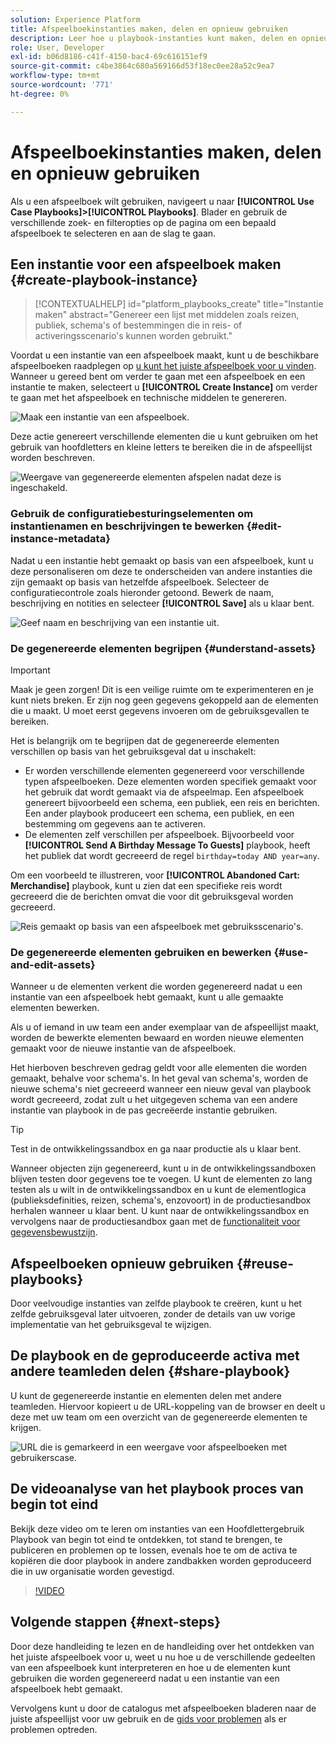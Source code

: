 ```yaml
---
solution: Experience Platform
title: Afspeelboekinstanties maken, delen en opnieuw gebruiken
description: Leer hoe u playbook-instanties kunt maken, delen en opnieuw gebruiken om uw marketinggebruikskwestie te voltooien.
role: User, Developer
exl-id: b06d8186-c41f-4150-bac4-69c616151ef9
source-git-commit: c4be3864c680a569166d53f18ec0ee28a52c9ea7
workflow-type: tm+mt
source-wordcount: '771'
ht-degree: 0%

---
```


# Afspeelboekinstanties maken, delen en opnieuw gebruiken

Als u een afspeelboek wilt gebruiken, navigeert u naar **[!UICONTROL Use Case Playbooks]>[!UICONTROL Playbooks]**. Blader en gebruik de verschillende zoek- en filteropties op de pagina om een bepaald afspeelboek te selecteren en aan de slag te gaan.

## Een instantie voor een afspeelboek maken {#create-playbook-instance}

>[!CONTEXTUALHELP]
>id="platform_playbooks_create"
>title="Instantie maken"
>abstract="Genereer een lijst met middelen zoals reizen, publiek, schema&#39;s of bestemmingen die in reis- of activeringsscenario&#39;s kunnen worden gebruikt."

Voordat u een instantie van een afspeelboek maakt, kunt u de beschikbare afspeelboeken raadplegen op [u kunt het juiste afspeelboek voor u vinden](/help/use-case-playbooks/playbooks/discover.md). Wanneer u gereed bent om verder te gaan met een afspeelboek en een instantie te maken, selecteert u **[!UICONTROL Create Instance]** om verder te gaan met het afspeelboek en technische middelen te genereren.

![Maak een instantie van een afspeelboek.](/help/use-case-playbooks/assets/playbooks/ui-guide/create-playbook-instance.png)

Deze actie genereert verschillende elementen die u kunt gebruiken om het gebruik van hoofdletters en kleine letters te bereiken die in de afspeellijst worden beschreven.

![Weergave van gegenereerde elementen afspelen nadat deze is ingeschakeld.](/help/use-case-playbooks/assets/playbooks/ui-guide/play-view.png)

### Gebruik de configuratiebesturingselementen om instantienamen en beschrijvingen te bewerken {#edit-instance-metadata}

Nadat u een instantie hebt gemaakt op basis van een afspeelboek, kunt u deze personaliseren om deze te onderscheiden van andere instanties die zijn gemaakt op basis van hetzelfde afspeelboek. Selecteer de configuratiecontrole zoals hieronder getoond. Bewerk de naam, beschrijving en notities en selecteer **[!UICONTROL Save]** als u klaar bent.

![Geef naam en beschrijving van een instantie uit.](/help/use-case-playbooks/assets/playbooks/ui-guide/playbook-settings.gif)

### De gegenereerde elementen begrijpen {#understand-assets}

>[!IMPORTANT]
>
>Maak je geen zorgen! Dit is een veilige ruimte om te experimenteren en je kunt niets breken. Er zijn nog geen gegevens gekoppeld aan de elementen die u maakt. U moet eerst gegevens invoeren om de gebruiksgevallen te bereiken.

Het is belangrijk om te begrijpen dat de gegenereerde elementen verschillen op basis van het gebruiksgeval dat u inschakelt:

* Er worden verschillende elementen gegenereerd voor verschillende typen afspeelboeken. Deze elementen worden specifiek gemaakt voor het gebruik dat wordt gemaakt via de afspeelmap. Een afspeelboek genereert bijvoorbeeld een schema, een publiek, een reis en berichten. Een ander playbook produceert een schema, een publiek, en een bestemming om gegevens aan te activeren.
* De elementen zelf verschillen per afspeelboek. Bijvoorbeeld voor **[!UICONTROL Send A Birthday Message To Guests]** playbook, heeft het publiek dat wordt gecreeerd de regel `birthday=today AND year=any`.

Om een voorbeeld te illustreren, voor **[!UICONTROL Abandoned Cart: Merchandise]** playbook, kunt u zien dat een specifieke reis wordt gecreeerd die de berichten omvat die voor dit gebruiksgeval worden gecreeerd.

![Reis gemaakt op basis van een afspeelboek met gebruiksscenario&#39;s.](/help/use-case-playbooks/assets/playbooks/ui-guide/journey-preview.png)

### De gegenereerde elementen gebruiken en bewerken {#use-and-edit-assets}

Wanneer u de elementen verkent die worden gegenereerd nadat u een instantie van een afspeelboek hebt gemaakt, kunt u alle gemaakte elementen bewerken.

Als u of iemand in uw team een ander exemplaar van de afspeellijst maakt, worden de bewerkte elementen bewaard en worden nieuwe elementen gemaakt voor de nieuwe instantie van de afspeelboek.

Het hierboven beschreven gedrag geldt voor alle elementen die worden gemaakt, behalve voor schema&#39;s. In het geval van schema&#39;s, worden de nieuwe schema&#39;s niet gecreeerd wanneer een nieuw geval van playbook wordt gecreeerd, zodat zult u het uitgegeven schema van een andere instantie van playbook in de pas gecreëerde instantie gebruiken.

>[!TIP]
>
>Test in de ontwikkelingssandbox en ga naar productie als u klaar bent.
>
>Wanneer objecten zijn gegenereerd, kunt u in de ontwikkelingssandboxen blijven testen door gegevens toe te voegen. U kunt de elementen zo lang testen als u wilt in de ontwikkelingssandbox en u kunt de elementlogica (publieksdefinities, reizen, schema&#39;s, enzovoort) in de productiesandbox herhalen wanneer u klaar bent. U kunt naar de ontwikkelingssandbox en vervolgens naar de productiesandbox gaan met de [functionaliteit voor gegevensbewustzijn](/help/use-case-playbooks/playbooks/data-awareness.md).

## Afspeelboeken opnieuw gebruiken {#reuse-playbooks}

Door veelvoudige instanties van zelfde playbook te creëren, kunt u het zelfde gebruiksgeval later uitvoeren, zonder de details van uw vorige implementatie van het gebruiksgeval te wijzigen.

## De playbook en de geproduceerde activa met andere teamleden delen {#share-playbook}

U kunt de gegenereerde instantie en elementen delen met andere teamleden. Hiervoor kopieert u de URL-koppeling van de browser en deelt u deze met uw team om een overzicht van de gegenereerde elementen te krijgen.

![URL die is gemarkeerd in een weergave voor afspeelboeken met gebruikerscase.](/help/use-case-playbooks/assets/playbooks/ui-guide/playbook-url.png)

## De videoanalyse van het playbook proces van begin tot eind

Bekijk deze video om te leren om instanties van een Hoofdlettergebruik Playbook van begin tot eind te ontdekken, tot stand te brengen, te publiceren en problemen op te lossen, evenals hoe te om de activa te kopiëren die door playbook in andere zandbakken worden geproduceerd die in uw organisatie worden gevestigd.

>[!VIDEO](https://video.tv.adobe.com/v/3427058/?learn=on)

## Volgende stappen {#next-steps}

Door deze handleiding te lezen en de handleiding over het ontdekken van het juiste afspeelboek voor u, weet u nu hoe u de verschillende gedeelten van een afspeelboek kunt interpreteren en hoe u de elementen kunt gebruiken die worden gegenereerd nadat u een instantie van een afspeelboek hebt gemaakt.

Vervolgens kunt u door de catalogus met afspeelboeken bladeren naar de juiste afspeellijst voor uw gebruik en de [gids voor problemen](/help/use-case-playbooks/playbooks/troubleshooting.md) als er problemen optreden.
